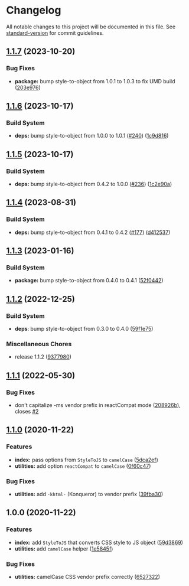 # Changelog

All notable changes to this project will be documented in this file. See [standard-version](https://github.com/conventional-changelog/standard-version) for commit guidelines.

## [1.1.7](https://github.com/remarkablemark/style-to-js/compare/v1.1.6...v1.1.7) (2023-10-20)


### Bug Fixes

* **package:** bump style-to-object from 1.0.1 to 1.0.3 to fix UMD build ([203e976](https://github.com/remarkablemark/style-to-js/commit/203e97688ed45f49f6a6bb1b60cd27906c2340c1))

## [1.1.6](https://github.com/remarkablemark/style-to-js/compare/v1.1.5...v1.1.6) (2023-10-17)


### Build System

* **deps:** bump style-to-object from 1.0.0 to 1.0.1 ([#240](https://github.com/remarkablemark/style-to-js/issues/240)) ([1c9d816](https://github.com/remarkablemark/style-to-js/commit/1c9d816975373e28aadfb5a3c651ba3f6ad2ce37))

## [1.1.5](https://github.com/remarkablemark/style-to-js/compare/v1.1.4...v1.1.5) (2023-10-17)


### Build System

* **deps:** bump style-to-object from 0.4.2 to 1.0.0 ([#236](https://github.com/remarkablemark/style-to-js/issues/236)) ([1c2e90a](https://github.com/remarkablemark/style-to-js/commit/1c2e90a394d99e0b4133f4635a8e33220c55fe9b))

## [1.1.4](https://github.com/remarkablemark/style-to-js/compare/v1.1.3...v1.1.4) (2023-08-31)


### Build System

* **deps:** bump style-to-object from 0.4.1 to 0.4.2 ([#177](https://github.com/remarkablemark/style-to-js/issues/177)) ([d412537](https://github.com/remarkablemark/style-to-js/commit/d412537c87772b6a8f59d09c870e6443728ee156))

## [1.1.3](https://github.com/remarkablemark/style-to-js/compare/v1.1.2...v1.1.3) (2023-01-16)


### Build System

* **package:** bump style-to-object from 0.4.0 to 0.4.1 ([52f0442](https://github.com/remarkablemark/style-to-js/commit/52f04423d49c92f0c8a5c484d53679b93be7fd4b))

## [1.1.2](https://github.com/remarkablemark/style-to-js/compare/v1.1.1...v1.1.2) (2022-12-25)

### Build System

- **deps**: bump style-to-object from 0.3.0 to 0.4.0 ([59f1e75](https://github.com/remarkablemark/style-to-js/commit/59f1e75a9d6b521036a6090ec0061cd94ebb50e8))

### Miscellaneous Chores

- release 1.1.2 ([9377980](https://github.com/remarkablemark/style-to-js/commit/9377980b2e3c13f49c1d6e2df8680b47134c30a8))

## [1.1.1](https://github.com/remarkablemark/style-to-js/compare/v1.1.0...v1.1.1) (2022-05-30)

### Bug Fixes

- don't capitalize -ms vendor prefix in reactCompat mode ([208926b](https://github.com/remarkablemark/style-to-js/commit/208926bb2df8e641367f08ed350df3bd1d44ffff)), closes [#2](https://github.com/remarkablemark/style-to-js/issues/2)

## [1.1.0](https://github.com/remarkablemark/style-to-js/compare/v1.0.0...v1.1.0) (2020-11-22)

### Features

- **index:** pass options from `StyleToJS` to `camelCase` ([5dca2ef](https://github.com/remarkablemark/style-to-js/commit/5dca2ef249cb3f803e7dfc79526206ecb1ad85aa))
- **utilities:** add option `reactCompat` to `camelCase` ([0f60c47](https://github.com/remarkablemark/style-to-js/commit/0f60c472d98c638760ba131455d7b48c360bddc0))

### Bug Fixes

- **utilities:** add `-khtml-` (Konqueror) to vendor prefix ([39fba30](https://github.com/remarkablemark/style-to-js/commit/39fba303488f526fdec26151e6ffb83e7cf9e34d))

## 1.0.0 (2020-11-22)

### Features

- **index:** add `StyleToJS` that converts CSS style to JS object ([59d3869](https://github.com/remarkablemark/style-to-js/commit/59d3869d295dfabed39b81360d0efdc545c219a6))
- **utilities:** add `camelCase` helper ([1e5845f](https://github.com/remarkablemark/style-to-js/commit/1e5845feee446fae0943ae410133a22b31a08aaa))

### Bug Fixes

- **utilities:** camelCase CSS vendor prefix correctly ([6527322](https://github.com/remarkablemark/style-to-js/commit/652732234bc431d4eb7a3c6e21bb85a44b9c76fc))
